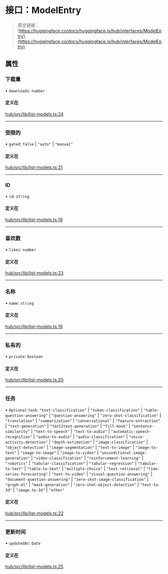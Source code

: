 # 接口：ModelEntry

> 原文链接：[https://huggingface.co/docs/huggingface.js/hub/interfaces/ModelEntry](https://huggingface.co/docs/huggingface.js/hub/interfaces/ModelEntry)

## 属性

### 下载量

• `downloads`: `number`

#### 定义在

[hub/src/lib/list-models.ts:24](https://github.com/huggingface/huggingface.js/blob/main/packages/hub/src/lib/list-models.ts#L24)

* * *

### 受限的

• `gated`: `false` | `"auto"` | `"manual"`

#### 定义在

[hub/src/lib/list-models.ts:21](https://github.com/huggingface/huggingface.js/blob/main/packages/hub/src/lib/list-models.ts#L21)

* * *

### ID

• `id`: `string`

#### 定义在

[hub/src/lib/list-models.ts:18](https://github.com/huggingface/huggingface.js/blob/main/packages/hub/src/lib/list-models.ts#L18)

* * *

### 喜欢数

• `likes`: `number`

#### 定义在

[hub/src/lib/list-models.ts:23](https://github.com/huggingface/huggingface.js/blob/main/packages/hub/src/lib/list-models.ts#L23)

* * *

### 名称

• `name`: `string`

#### 定义在

[hub/src/lib/list-models.ts:19](https://github.com/huggingface/huggingface.js/blob/main/packages/hub/src/lib/list-models.ts#L19)

* * *

### 私有的

• `private`: `boolean`

#### 定义在

[hub/src/lib/list-models.ts:20](https://github.com/huggingface/huggingface.js/blob/main/packages/hub/src/lib/list-models.ts#L20)

* * *

### 任务

• `Optional` `task`: `"text-classification"` | `"token-classification"` | `"table-question-answering"` | `"question-answering"` | `"zero-shot-classification"` | `"translation"` | `"summarization"` | `"conversational"` | `"feature-extraction"` | `"text-generation"` | `"text2text-generation"` | `"fill-mask"` | `"sentence-similarity"` | `"text-to-speech"` | `"text-to-audio"` | `"automatic-speech-recognition"` | `"audio-to-audio"` | `"audio-classification"` | `"voice-activity-detection"` | `"depth-estimation"` | `"image-classification"` | `"object-detection"` | `"image-segmentation"` | `"text-to-image"` | `"image-to-text"` | `"image-to-image"` | `"image-to-video"` | `"unconditional-image-generation"` | `"video-classification"` | `"reinforcement-learning"` | `"robotics"` | `"tabular-classification"` | `"tabular-regression"` | `"tabular-to-text"` | `"table-to-text"` | `"multiple-choice"` | `"text-retrieval"` | `"time-series-forecasting"` | `"text-to-video"` | `"visual-question-answering"` | `"document-question-answering"` | `"zero-shot-image-classification"` | `"graph-ml"` | `"mask-generation"` | `"zero-shot-object-detection"` | `"text-to-3d"` | `"image-to-3d"` | `"other"`

#### 定义在

[hub/src/lib/list-models.ts:22](https://github.com/huggingface/huggingface.js/blob/main/packages/hub/src/lib/list-models.ts#L22)

* * *

### 更新时间

• `updatedAt`: `Date`

#### 定义在

[hub/src/lib/list-models.ts:25](https://github.com/huggingface/huggingface.js/blob/main/packages/hub/src/lib/list-models.ts#L25)
